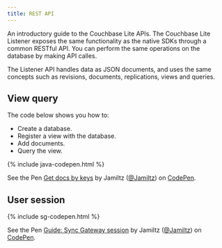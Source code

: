 ```yaml
---
title: REST API
---
```


An introductory guide to the Couchbase Lite APIs. The Couchbase Lite Listener exposes the same functionality as the native SDKs through a common RESTful API. You can perform the same operations on the database by making API calles.

The Listener API handles data as JSON documents, and uses the same concepts such as revisions, documents, replications, views and queries.

## View query

The code below shows you how to:

- Create a database.
- Register a view with the database.
- Add documents.
- Query the view.

{% include java-codepen.html %}

<p data-height="300" data-theme-id="27686" data-slug-hash="zNLqyL" data-default-tab="js,result" data-user="Jamiltz" data-embed-version="2" data-pen-title="Get docs by keys" class="codepen">See the Pen <a href="http://codepen.io/Jamiltz/pen/zNLqyL/">Get docs by keys</a> by Jamiltz (<a href="http://codepen.io/Jamiltz">@Jamiltz</a>) on <a href="http://codepen.io">CodePen</a>.</p>
<script async src="https://production-assets.codepen.io/assets/embed/ei.js"></script>

## User session

{% include sg-codepen.html %}

<p data-height="300" data-theme-id="27686" data-slug-hash="LWPzvr" data-default-tab="js,result" data-user="Jamiltz" data-embed-version="2" data-pen-title="Guide: Sync Gateway session" class="codepen">See the Pen <a href="http://codepen.io/Jamiltz/pen/LWPzvr/">Guide: Sync Gateway session</a> by Jamiltz (<a href="http://codepen.io/Jamiltz">@Jamiltz</a>) on <a href="http://codepen.io">CodePen</a>.</p>
<script async src="https://production-assets.codepen.io/assets/embed/ei.js"></script>